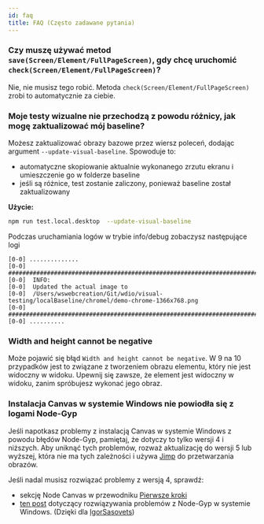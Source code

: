 ```yaml
---
id: faq
title: FAQ (Często zadawane pytania)
---
```


### Czy muszę używać metod `save(Screen/Element/FullPageScreen)`, gdy chcę uruchomić `check(Screen/Element/FullPageScreen)`?

Nie, nie musisz tego robić. Metoda `check(Screen/Element/FullPageScreen)` zrobi to automatycznie za ciebie.

### Moje testy wizualne nie przechodzą z powodu różnicy, jak mogę zaktualizować mój baseline?

Możesz zaktualizować obrazy bazowe przez wiersz poleceń, dodając argument `--update-visual-baseline`. Spowoduje to:

-   automatyczne skopiowanie aktualnie wykonanego zrzutu ekranu i umieszczenie go w folderze baseline
-   jeśli są różnice, test zostanie zaliczony, ponieważ baseline został zaktualizowany

**Użycie:**

```sh
npm run test.local.desktop  --update-visual-baseline
```

Podczas uruchamiania logów w trybie info/debug zobaczysz następujące logi

```logs
[0-0] ..............
[0-0] #####################################################################################
[0-0]  INFO:
[0-0]  Updated the actual image to
[0-0]  /Users/wswebcreation/Git/wdio/visual-testing/localBaseline/chromel/demo-chrome-1366x768.png
[0-0] #####################################################################################
[0-0] ..........
```

### Width and height cannot be negative

Może pojawić się błąd `Width and height cannot be negative`. W 9 na 10 przypadków jest to związane z tworzeniem obrazu elementu, który nie jest widoczny w widoku. Upewnij się zawsze, że element jest widoczny w widoku, zanim spróbujesz wykonać jego obraz.

### Instalacja Canvas w systemie Windows nie powiodła się z logami Node-Gyp

Jeśli napotkasz problemy z instalacją Canvas w systemie Windows z powodu błędów Node-Gyp, pamiętaj, że dotyczy to tylko wersji 4 i niższych. Aby uniknąć tych problemów, rozważ aktualizację do wersji 5 lub wyższej, która nie ma tych zależności i używa [Jimp](https://github.com/jimp-dev/jimp) do przetwarzania obrazów.

Jeśli nadal musisz rozwiązać problemy z wersją 4, sprawdź:

-   sekcję Node Canvas w przewodniku [Pierwsze kroki](/docs/visual-testing#system-requirements)
-   [ten post](https://spin.atomicobject.com/2019/03/27/node-gyp-windows/) dotyczący rozwiązywania problemów z Node-Gyp w systemie Windows. (Dzięki dla [IgorSasovets](https://github.com/IgorSasovets))